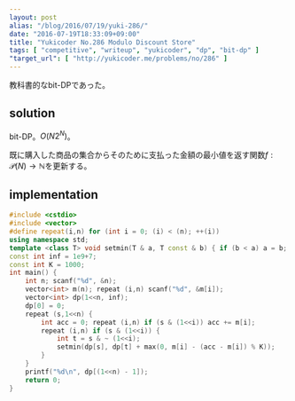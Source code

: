 ```yaml
---
layout: post
alias: "/blog/2016/07/19/yuki-286/"
date: "2016-07-19T18:33:09+09:00"
title: "Yukicoder No.286 Modulo Discount Store"
tags: [ "competitive", "writeup", "yukicoder", "dp", "bit-dp" ]
"target_url": [ "http://yukicoder.me/problems/no/286" ]
---
```


教科書的なbit-DPであった。

## solution

bit-DP。$O(N2^N)$。

既に購入した商品の集合からそのために支払った金額の最小値を返す関数$f : \mathcal{P}(N) \to \mathbb{N}$を更新する。

## implementation

``` c++
#include <cstdio>
#include <vector>
#define repeat(i,n) for (int i = 0; (i) < (n); ++(i))
using namespace std;
template <class T> void setmin(T & a, T const & b) { if (b < a) a = b; }
const int inf = 1e9+7;
const int K = 1000;
int main() {
    int n; scanf("%d", &n);
    vector<int> m(n); repeat (i,n) scanf("%d", &m[i]);
    vector<int> dp(1<<n, inf);
    dp[0] = 0;
    repeat (s,1<<n) {
        int acc = 0; repeat (i,n) if (s & (1<<i)) acc += m[i];
        repeat (i,n) if (s & (1<<i)) {
            int t = s & ~ (1<<i);
            setmin(dp[s], dp[t] + max(0, m[i] - (acc - m[i]) % K));
        }
    }
    printf("%d\n", dp[(1<<n) - 1]);
    return 0;
}
```
